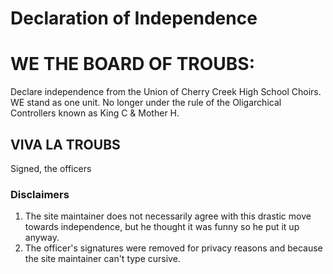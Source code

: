 <link rel="icon" href="favicon.ico">

# Declaration of Independence

# WE THE BOARD OF TROUBS:
Declare independence from the Union of Cherry Creek High School Choirs.
WE stand as one unit.
No longer under the rule of the Oligarchical Controllers known as King C & Mother H.  
## VIVA LA TROUBS
Signed, the officers
 
### Disclaimers
1. The site maintainer does not necessarily agree with this drastic move towards independence, 
but he thought it was funny so he put it up anyway.
2. The officer's signatures were removed for privacy reasons and because the site maintainer can't type cursive.
